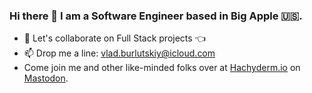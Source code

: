 ### Hi there 👋 I am a Software Engineer based in Big Apple 🇺🇸.

- 👯 Let's collaborate on Full Stack projects   :point_left:
- 📫 Drop me a line: vlad.burlutskiy@icloud.com
- Come join me and other like-minded folks over at [Hachyderm.io](https://hachyderm.io) on <a rel="me" href="https://hachyderm.io/@vald">Mastodon</a>.

